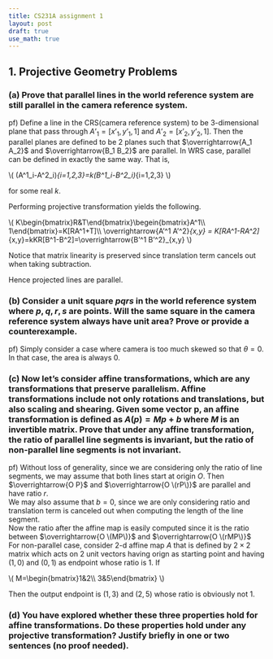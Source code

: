 ```yaml
---
title: CS231A assignment 1
layout: post
draft: true
use_math: true
---
```


## 1. Projective Geometry Problems

### (a) Prove that parallel lines in the world reference system are still parallel in the camera reference system.

pf) Define a line in the CRS(camera reference system) to be 3-dimensional plane that pass through $A’_1=[x’_1, y’_1, 1]$ and $A’_2=[x’_2, y’_2, 1]$. Then the parallel planes are defined to be 2 planes such that $\overrightarrow{A_1 A_2}$ and $\overrightarrow{B_1 B_2}$ are parallel. In WRS case, parallel can be defined in exactly the same way. That is,

\\( (A^1_i-A^2_i)_{i=1,2,3}=k(B^1_i-B^2_i)_{i=1,2,3}
\\)

for some real $k$.

Performing projective transformation yields the following.

\\(
K\begin{bmatrix}R&T\end{bmatrix}\begein{bmatrix}A^1\\\ 1\end{bmatrix}=K[RA^1+T]\\\ \overrightarrow{A’^1 A’^2}_{x,y} = K[RA^1-RA^2]_{x,y}=kKR[B^1-B^2]=\overrightarrow{B’^1 B’^2}_{x,y}
\\)

Notice that matrix linearity is preserved since translation term cancels out when taking subtraction.

Hence projected lines are parallel.

### (b) Consider a unit square $pqrs$ in the world reference system where $p, q, r, s$ are points. Will the same square in the camera reference system always have unit area? Prove or provide a counterexample.
pf) Simply consider a case where camera is too much skewed so that $\theta=0$. In that case, the area is always 0.

### (c) Now let’s consider affine transformations, which are any transformations that preserve parallelism. Affine transformations include not only rotations and translations, but also scaling and shearing. Given some vector p, an affine transformation is defined as $A(p) = Mp + b$ where $M$ is an invertible matrix. Prove that under any affine transformation, the ratio of parallel line segments is invariant, but the ratio of non-parallel line segments is not invariant.
pf) Without loss of generality, since we are considering only the ratio of line segments, we may assume that both lines start at origin $O$. Then $\overrightarrow{O P}$ and $\overrightarrow{O \(rP\)}$ are parallel and have ratio $r$.  
We may also assume that $b=0$, since we are only considering ratio and translation term is canceled out when computing the length of the line segment.  
Now the ratio after the affine map is easily computed since it is the ratio between $\overrightarrow{O \(MP\)}$ and $\overrightarrow{O \(rMP\)}$  
For non-parallel case, consider 2-d affine map $A$ that is defined by $2\times 2$ matrix which acts on 2 unit vectors having orign as starting point and having $(1,0)$ and $(0,1)$ as endpoint whose ratio is 1. If

\\(
M=\begin{bmatrix}1&2\\\ 3&5\end{bmatrix}
\\)

Then the output endpoint is $(1,3)$ and $(2,5)$ whose ratio is obviously not 1.

### (d) You have explored whether these three properties hold for affine transformations. Do these properties hold under any projective transformation? Justify briefly in one or two sentences (no proof needed).
